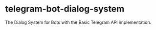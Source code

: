 # telegram-bot-dialog-system
The Dialog System for Bots with the Basic Telegram API implementation.
